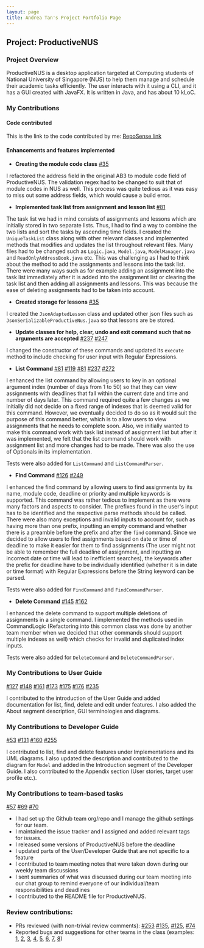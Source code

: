```yaml
---
layout: page
title: Andrea Tan's Project Portfolio Page
---
```


## Project: ProductiveNUS

### Project Overview
ProductiveNUS is a desktop application targeted at Computing students of National University of Singapore (NUS) to help them manage and schedule their academic tasks efficiently. The user interacts with it using a CLI, and it has a GUI created with JavaFX. It is written in Java, and has about 10 kLoC.

### My Contributions

#### Code contributed
This is the link to the code contributed by me:
[RepoSense link](https://nus-cs2103-ay2021s1.github.io/tp-dashboard/#breakdown=true&search=andreatanky&sort=groupTitle&sortWithin=title&since=2020-08-14&timeframe=commit&mergegroup=&groupSelect=groupByRepos&checkedFileTypes=docs~functional-code~test-code~other)

#### Enhancements and features implemented

* **Creating the module code class** [\#35](https://github.com/AY2021S1-CS2103T-F11-3/tp/pull/35)

I refactored the address field in the original AB3 to module code field of ProductiveNUS. The validation regex had to be changed to suit that of module codes in NUS as well. This process was quite tedious as it was easy to miss out some address fields, which would cause a build error.

* **Implemented task list from assignment and lesson list** 
[\#81](https://github.com/AY2021S1-CS2103T-F11-3/tp/pull/81/files)

The task list we had in mind consists of assignments and lessons which are initially stored in two separate lists. Thus, I had to find a way to combine the two lists and sort the tasks by ascending time fields. I created the `UniqueTaskList` class along with other relevant classes and implemented methods that modifies and updates the list throughout relevant files. Many files had to be changed such as `Logic.java`, `Model.java`, `ModelManager.java` and `ReadOnlyAddressBook.java` etc. 
This was challenging as I had to think about the method to add the assignments and lessons into the task list. There were many ways such as for example adding an assignment into the task list immediately after it is added into the assignment list or clearing the task list and then adding all assignments and lessons. 
This was because the ease of deleting assignments had to be taken into account. 

* **Created storage for lessons** 
[\#35](https://github.com/AY2021S1-CS2103T-F11-3/tp/pull/35)

I created the `JsonAdaptedLesson` class and updated other json files such as `JsonSerializableProductiveNus.java` so that lessons are be stored.

* **Update classes for help, clear, undo and exit command such that no arguments are accepted**
[\#237](https://github.com/AY2021S1-CS2103T-F11-3/tp/pull/237/files)
[\#247](https://github.com/AY2021S1-CS2103T-F11-3/tp/pull/247)

I changed the constructor of these commands and updated its `execute` method to include checking for user input with Regular Expressions.

* **List Command** 
[\#81](https://github.com/AY2021S1-CS2103T-F11-3/tp/pull/81/files)
[\#119](https://github.com/AY2021S1-CS2103T-F11-3/tp/pull/119/files)
[\#81](https://github.com/AY2021S1-CS2103T-F11-3/tp/pull/81/files)
[\#237](https://github.com/AY2021S1-CS2103T-F11-3/tp/pull/237/files)
[\#272](https://github.com/AY2021S1-CS2103T-F11-3/tp/pull/272)

I enhanced the list command by allowing users to key in an optional argument index (number of days from 1 to 50) so that they can view assignments with deadlines that fall within the current date and time and number of days later. This command required quite a few changes as we initially did not decide on a fixed range of indexes that is deemed valid for this command. However, we eventually decided to do so as it would suit the purpose of this command better, which is to allow users to view assignments that he needs to complete soon. Also, we initially wanted to make this command work with task list instead of assignment list but after it was implemented, we felt that the list command should work with assignment list and more changes had to be made. There was also the use of Optionals in its implementation.

Tests were also added for `ListCommand` and `ListCommandParser`.

* **Find Command** 
[\#126](https://github.com/AY2021S1-CS2103T-F11-3/tp/pull/126/files)
[\#249](https://github.com/AY2021S1-CS2103T-F11-3/tp/pull/249)

I enhanced the find command by allowing users to find assignments by its name, module code, deadline or priority and multiple keywords is supported. This command was rather tedious to implement as there were many factors and aspects to consider. The prefixes found in the user's input has to be identified and the respective parse methods should be called. There were also many exceptions and invalid inputs to account for, such as having more than one prefix, inputting an empty command and whether there is a preamble before the prefix and after the `find` command. Since we decided to allow users to find assignments based on date or time of deadline to make it easier for them to find assignments (The user might not be able to remember the full deadline of assignment, and inputting an incorrect date or time will lead to inefficient searches), the keywords after the prefix for deadline have to be individually identified (whether it is in date or time format) with Regular Expressions before the String keyword can be parsed. 

Tests were also added for `FindCommand` and `FindCommandParser`.

* **Delete Command** 
[\#145](https://github.com/AY2021S1-CS2103T-F11-3/tp/pull/145/files)
[\#162](https://github.com/AY2021S1-CS2103T-F11-3/tp/pull/162/files)

I enhanced the delete command to support multiple deletions of assignments in a single command. I implemented the methods used in CommandLogic (Refactoring into this common class was done by another team member when we decided that other commands should support multiple indexes as well) which checks for invalid and duplicated index inputs. 

Tests were also added for `DeleteCommand` and `DeleteCommandParser`.

### My Contributions to User Guide 
[\#127](https://github.com/AY2021S1-CS2103T-F11-3/tp/pull/127/files)
[\#148](https://github.com/AY2021S1-CS2103T-F11-3/tp/pull/148/files)
[\#161](https://github.com/AY2021S1-CS2103T-F11-3/tp/pull/161/files)
[\#173](https://github.com/AY2021S1-CS2103T-F11-3/tp/pull/173/files)
[\#175](https://github.com/AY2021S1-CS2103T-F11-3/tp/pull/175/files)
[\#176](https://github.com/AY2021S1-CS2103T-F11-3/tp/pull/176/files)
[\#235](https://github.com/AY2021S1-CS2103T-F11-3/tp/pull/235/files)

I contributed to the introduction of the User Guide and added documentation for list, find, delete and edit under features. I also added the About segment description, GUI terminologies and diagrams.

### My Contributions to Developer Guide
[\#53](https://github.com/AY2021S1-CS2103T-F11-3/tp/pull/53/files)
[\#131](https://github.com/AY2021S1-CS2103T-F11-3/tp/pull/131)
[\#160](https://github.com/AY2021S1-CS2103T-F11-3/tp/pull/160/files)
[\#255](https://github.com/AY2021S1-CS2103T-F11-3/tp/pull/255/files)

I contributed to list, find and delete features under Implementations and its UML diagrams. I also updated the description and contributed to the diagram for `Model` and added in the Introduction segment of the Developer Guide. I also contributed to the Appendix section (User stories, target user profile etc.).

### My Contributions to team-based tasks
[\#57](https://github.com/AY2021S1-CS2103T-F11-3/tp/pull/57/files)
[\#69](https://github.com/AY2021S1-CS2103T-F11-3/tp/pull/69/files)
[\#70](https://github.com/AY2021S1-CS2103T-F11-3/tp/pull/70/files)

* I had set up the Github team org/repo and I manage the github settings for our team.
* I maintained the issue tracker and I assigned and added relevant tags for issues.
* I released some versions of ProductiveNUS before the deadline
* I updated parts of the User/Developer Guide that are not specific to a feature
* I contributed to team meeting notes that were taken down during our weekly team discussions
* I sent summaries of what was discussed during our team meeting into our chat group to remind everyone of our individual/team responsibilities and deadlines 
* I contributed to the README file for ProductiveNUS. 

### Review contributions:
* PRs reviewed (with non-trivial review comments): [\#253](https://github.com/AY2021S1-CS2103T-F11-3/tp/pull/253)
[\#135](https://github.com/AY2021S1-CS2103T-F11-3/tp/pull/135), [\#125](https://github.com/AY2021S1-CS2103T-F11-3/tp/pull/125), [\#74](https://github.com/AY2021S1-CS2103T-F11-3/tp/pull/74)
* Reported bugs and suggestions for other teams in the class (examples: [1](https://github.com/andreatanky/ped/issues/1), [2](https://github.com/andreatanky/ped/issues/2), [3](https://github.com/andreatanky/ped/issues/3), [4](https://github.com/andreatanky/ped/issues/4), [5](https://github.com/andreatanky/ped/issues/5), [6](https://github.com/andreatanky/ped/issues/6), [7](https://github.com/andreatanky/ped/issues/7), [8](https://github.com/andreatanky/ped/issues/8))


